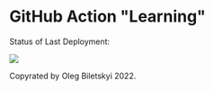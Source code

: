 # GitHub Action "Learning"

Status of Last Deployment:<br>

<img src="https://github.com/Obilcisco/Learning/workflows/My_GitHub_Actions_Part-1/badge.svg?branch=master"><br>

Copyrated by Oleg Biletskyi 2022.
